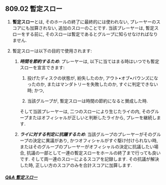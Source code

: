 ## 809.02 暫定スロー

1. **暫定スロー**とは,
そのホールの終了に最終的には使われない,
プレーヤーのスコアにも加算されない,
追加のスローのことです.
当該プレーヤーは,
暫定スローをする前に,
そのスローは暫定であるとグループに知らせなければなりません.

1. 暫定スローは以下の目的で使用されます:

    1. **_時間を節約するため_**:
    プレーヤーは,
    以下に当てはまる時はいつでも暫定スローを宣言できます:

        1. 投げたディスクの状態が,
        紛失したのか,
        アウト•オブ•バウンズになったのか,
        またはマンダトリーを失敗したのか,
        すぐに判定できない時; かつ,

        1. 当該グループが,
        暫定スローは時間の節約になると賛成した時.

        そして当該プレーヤーは,
        二つのスローにより生じたライの内,
        そのグループまたはオフィシャルが正しいと判断したライから,
        プレーを継続します.

    2. **_ライに対する判定に抗議するため_**:
    当該グループのプレーヤーがそのグループの決定に異議があり,
    かつオフィシャルがすぐ駆け付けられない時,
    またはそのグループのプレーヤーがオフィシャルの決定に抗議したい場合,
    抗議の一部として一連の暫定スローをホールの終了まで行っても良いです.
    そして両一連のスローによるスコアを記録します.
    その抗議が解決した時,
    正しい方のスコアのみを合計スコアに加算します.

##### [Q&A 暫定スロー](qa-pro)
